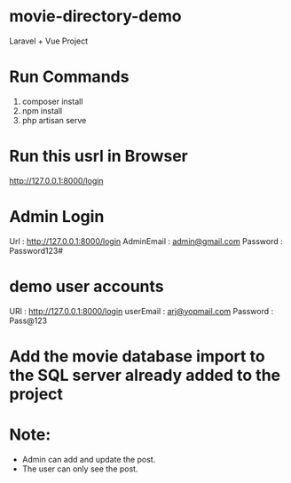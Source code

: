 # movie-directory-demo
Laravel + Vue Project

# Run Commands
1. composer install
2. npm install
3. php artisan serve

# Run this usrl in Browser
http://127.0.0.1:8000/login

# Admin Login
Url : http://127.0.0.1:8000/login
AdminEmail : admin@gmail.com
Password   : Password123#

# demo user accounts
URl : http://127.0.0.1:8000/login
userEmail : arj@yopmail.com
Password  : Pass@123

# Add the movie database import to the SQL server already added to the project

# Note:
- Admin can add and update the post.
- The user can only see the post. 
